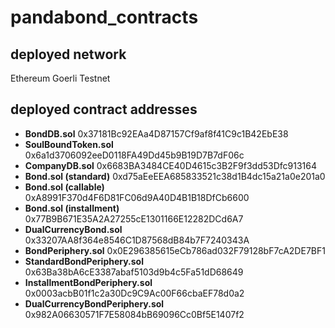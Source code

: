 # pandabond_contracts
## deployed network
Ethereum Goerli Testnet

## deployed contract addresses
- **BondDB.sol** 0x37181Bc92EAa4D87157Cf9af8f41C9c1B42EbE38
- **SoulBoundToken.sol** 0x6a1d3706092eeD0118FA49Dd45b9B19D7B7dF06c
- **CompanyDB.sol** 0x6683BA3484CE40D4615c3B2F9f3dd53Dfc913164
- **Bond.sol (standard)** 0xd75aEeEEA685833521c38d1B4dc15a21a0e201a0
- **Bond.sol (callable)** 0xA8991F370d4F6D81FC06d9A40D4B1B18DfCb6600
- **Bond.sol (installment)** 0x77B9B671E35A2A27255cE1301166E12282DCd6A7
- **DualCurrencyBond.sol** 0x33207AA8f364e8546C1D87568dB84b7F7240343A
- **BondPeriphery.sol** 0x0E296385615eCb786ad032F79128bF7cA2DE7BF1
- **StandardBondPeriphery.sol** 0x63Ba38bA6cE3387abaf5103d9b4c5Fa51dD68649
- **InstallmentBondPeriphery.sol** 0x0003acbB01f1c2a30Dc9C9Ac00F66cbaEF78d0a2
- **DualCurrencyBondPeriphery.sol** 0x982A06630571F7E58084bB69096Cc0Bf5E1407f2
